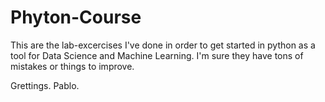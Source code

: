 # Phyton-Course
This are the lab-excercises I've done in order to get started in python as a tool for Data Science and Machine Learning. I'm sure they have tons of 
mistakes or things to improve. 

Grettings.
Pablo.

